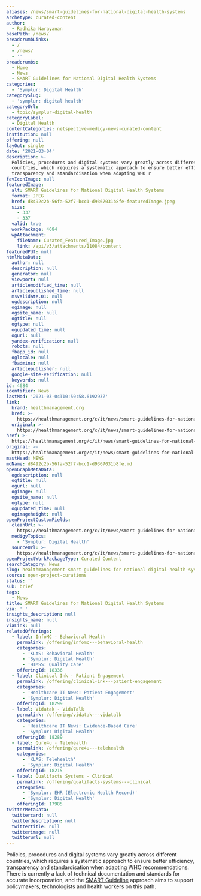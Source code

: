 ```yaml
---
aliases: /news/smart-guidelines-for-national-digital-health-systems
archetype: curated-content
author:
  - Radhika Narayanan
basePath: /news/
breadcrumbLinks:
  - /
  - /news/
  - ''
breadcrumbs:
  - Home
  - News
  - SMART Guidelines for National Digital Health Systems
categories:
  - 'Symplur: Digital Health'
categorySlug:
  - 'symplur: digital health'
categoryUrl:
  - topic/symplur-digital-health
categoryLabel:
  - Digital Health
contentCategories: netspective-medigy-news-curated-content
institution: null
offering: null
layOut: single
date: '2021-03-04'
description: >-
  Policies, procedures and digital systems vary greatly across different
  countries, which requires a systematic approach to ensure better efficiency,
  transparency and standardisation when adapting WHO r
favIconImage: null
featuredImage:
  alt: SMART Guidelines for National Digital Health Systems
  format: JPEG
  href: d8492c2b-56fa-52f7-bcc1-d9367031b8fe-featuredImage.jpeg
  size:
    - 337
    - 337
  valid: true
  workPackage: 4684
  wpAttachment:
    fileName: Curated_Featured_Image.jpg
    link: /api/v3/attachments/11084/content
featuredPdf: null
htmlMetaData:
  author: null
  description: null
  generator: null
  viewport: null
  articlemodified_time: null
  articlepublished_time: null
  msvalidate.01: null
  ogdescription: null
  ogimage: null
  ogsite_name: null
  ogtitle: null
  ogtype: null
  ogupdated_time: null
  ogurl: null
  yandex-verification: null
  robots: null
  fbapp_id: null
  oglocale: null
  fbadmins: null
  articlepublisher: null
  google-site-verification: null
  keywords: null
id: 4684
identifier: News
lastMod: '2021-03-04T10:50:58.619293Z'
link:
  brand: healthmanagement.org
  href: >-
    https://healthmanagement.org/c/it/news/smart-guidelines-for-national-digital-health-systems
  original: >-
    https://healthmanagement.org/c/it/news/smart-guidelines-for-national-digital-health-systems
href: >-
  https://healthmanagement.org/c/it/news/smart-guidelines-for-national-digital-health-systems
original: >-
  https://healthmanagement.org/c/it/news/smart-guidelines-for-national-digital-health-systems
mastHead: NEWS
mdName: d8492c2b-56fa-52f7-bcc1-d9367031b8fe.md
openGraphMetaData:
  ogdescription: null
  ogtitle: null
  ogurl: null
  ogimage: null
  ogsite_name: null
  ogtype: null
  ogupdated_time: null
  ogimageheight: null
openProjectCustomFields:
  cleanUrl: >-
    https://healthmanagement.org/c/it/news/smart-guidelines-for-national-digital-health-systems
  medigyTopics:
    - 'Symplur: Digital Health'
  sourceUrl: >-
    https://healthmanagement.org/c/it/news/smart-guidelines-for-national-digital-health-systems
openProjectWorkPackageType: Curated Content
searchCategory: News
slug: healthmanagement-smart-guidelines-for-national-digital-health-systems
source: open-project-curations
status: ''
sub: brief
tags:
  - News
title: SMART Guidelines for National Digital Health Systems
via: ' '
insights_description: null
insights_name: null
viaLink: null
relatedOfferings:
  - label: InfoMC - Behavioral Health
    permalink: /offering/infomc---behavioral-health
    categories:
      - 'KLAS: Behavioral Health'
      - 'Symplur: Digital Health'
      - 'HIMSS: Quality Care'
    offeringId: 18336
  - label: Clinical Ink - Patient Engagement
    permalink: /offering/clinical-ink---patient-engagement
    categories:
      - 'Healthcare IT News: Patient Engagement'
      - 'Symplur: Digital Health'
    offeringId: 18299
  - label: Vidatak - VidaTalk
    permalink: /offering/vidatak---vidatalk
    categories:
      - 'Healthcare IT News: Evidence-Based Care'
      - 'Symplur: Digital Health'
    offeringId: 18289
  - label: Qure4u - Telehealth
    permalink: /offering/qure4u---telehealth
    categories:
      - 'KLAS: Telehealth'
      - 'Symplur: Digital Health'
    offeringId: 18215
  - label: Qualifacts Systems - Clinical
    permalink: /offering/qualifacts-systems---clinical
    categories:
      - 'Symplur: EHR (Electronic Health Record)'
      - 'Symplur: Digital Health'
    offeringId: 17985
twitterMetaData:
  twittercard: null
  twitterdescription: null
  twittertitle: null
  twitterimage: null
  twitterurl: null
---
```

<p>Policies, procedures and digital systems vary greatly across different countries, which requires a systematic approach to ensure better efficiency, transparency and standardisation when adapting WHO recommendations. There is currently a lack of technical documentation and standards for accurate incorporation, and the <a href="https://www.who.int/teams/digital-health-and-innovation/smart-guidelines">SMART Guideline</a> approach aims to support policymakers, technologists and health workers on this path.</p>